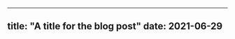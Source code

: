-----------------------------------
title: "A title for the blog post"
date: 2021-06-29
----------------------------------
